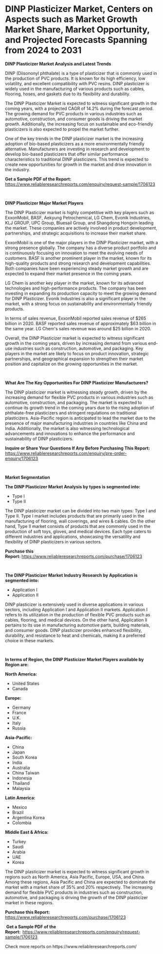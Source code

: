 <p><h1>DINP Plasticizer Market, Centers on Aspects such as Market Growth Market Share, Market Opportunity, and Projected Forecasts Spanning from 2024 to 2031</h1></p><p><strong>DINP Plasticizer Market Analysis and Latest Trends</strong></p>
<p><p>DINP (Diisononyl phthalate) is a type of plasticizer that is commonly used in the production of PVC products. It is known for its high efficiency, low volatility, and excellent compatibility with PVC resins. DINP plasticizer is widely used in the manufacturing of various products such as cables, flooring, hoses, and gaskets due to its flexibility and durability.</p><p>The DINP Plasticizer Market is expected to witness significant growth in the coming years, with a projected CAGR of 14.2% during the forecast period. The growing demand for PVC products in various industries such as automotive, construction, and consumer goods is driving the market growth. Additionally, the increasing focus on sustainable and eco-friendly plasticizers is also expected to propel the market further.</p><p>One of the key trends in the DINP plasticizer market is the increasing adoption of bio-based plasticizers as a more environmentally friendly alternative. Manufacturers are investing in research and development to develop bio-based plasticizers that offer similar performance characteristics to traditional DINP plasticizers. This trend is expected to create new opportunities for growth in the market and drive innovation in the industry.</p></p>
<p><strong>Get a Sample PDF of the Report:&nbsp;</strong> <a href="https://www.reliableresearchreports.com/enquiry/request-sample/1706123">https://www.reliableresearchreports.com/enquiry/request-sample/1706123</a></p>
<p>&nbsp;</p>
<p><strong>DINP Plasticizer Major Market Players</strong></p>
<p><p>The DINP Plasticizer market is highly competitive with key players such as ExxonMobil, BASF, Aekyung Petrochemical, LG Chem, Evonik Industries, KLJ GROUP, UPC Group, Bluesail Group, and Shangdong Hongxin leading the market. These companies are actively involved in product development, partnerships, and strategic acquisitions to increase their market share.</p><p>ExxonMobil is one of the major players in the DINP Plasticizer market, with a strong presence globally. The company has a diverse product portfolio and is continuously focusing on innovation to meet the evolving needs of customers. BASF is another prominent player in the market, known for its high-quality products and strong research and development capabilities. Both companies have been experiencing steady market growth and are expected to expand their market presence in the coming years.</p><p>LG Chem is another key player in the market, known for its advanced technologies and high-performance products. The company has been investing in expanding its production capacity to meet the growing demand for DINP Plasticizer. Evonik Industries is also a significant player in the market, with a strong focus on sustainability and environmentally friendly products.</p><p>In terms of sales revenue, ExxonMobil reported sales revenue of $265 billion in 2020. BASF reported sales revenue of approximately $63 billion in the same year. LG Chem's sales revenue was around $25 billion in 2020.</p><p>Overall, the DINP Plasticizer market is expected to witness significant growth in the coming years, driven by increasing demand from various end-use industries such as construction, automotive, and packaging. Key players in the market are likely to focus on product innovation, strategic partnerships, and geographical expansion to strengthen their market position and capitalize on the growing opportunities in the market.</p></p>
<p>&nbsp;</p>
<p><strong>What Are The Key Opportunities For DINP Plasticizer Manufacturers?</strong></p>
<p><p>The DINP plasticizer market is witnessing steady growth, driven by the increasing demand for flexible PVC products in various industries such as automotive, construction, and packaging. The market is expected to continue its growth trend in the coming years due to the rising adoption of phthalate-free plasticizers and stringent regulations on traditional plasticizers. Asia-Pacific region is anticipated to lead the market due to the presence of major manufacturing industries in countries like China and India. Additionally, the market is also witnessing technological advancements and innovations to enhance the performance and sustainability of DINP plasticizers.</p></p>
<p><strong>Inquire or Share Your Questions If Any Before Purchasing This Report:</strong> <a href="https://www.reliableresearchreports.com/enquiry/pre-order-enquiry/1706123">https://www.reliableresearchreports.com/enquiry/pre-order-enquiry/1706123</a></p>
<p>&nbsp;</p>
<p><strong>Market Segmentation</strong></p>
<p><strong>The DINP Plasticizer Market Analysis by types is segmented into:</strong></p>
<p><ul><li>Type I</li><li>Type II</li></ul></p>
<p><p>The DINP plasticizer market can be divided into two main types: Type I and Type II. Type I market includes products that are primarily used in the manufacturing of flooring, wall coverings, and wires & cables. On the other hand, Type II market consists of products that are commonly used in the production of soft toys, gloves, and medical devices. Each type caters to different industries and applications, showcasing the versatility and flexibility of DINP plasticizers in various sectors.</p></p>
<p><strong>Purchase this Report:&nbsp;</strong><a href="https://www.reliableresearchreports.com/purchase/1706123">https://www.reliableresearchreports.com/purchase/1706123</a></p>
<p>&nbsp;</p>
<p><strong>The DINP Plasticizer Market Industry Research by Application is segmented into:</strong></p>
<p><ul><li>Application I</li><li>Application II</li></ul></p>
<p><p>DINP plasticizer is extensively used in diverse applications in various sectors, including Application I and Application II markets. Application I refers to its utilization in the production of flexible PVC products such as cables, flooring, and medical devices. On the other hand, Application II pertains to its use in manufacturing automotive parts, building materials, and consumer goods. DINP plasticizer provides enhanced flexibility, durability, and resistance to heat and chemicals, making it a preferred choice in these markets.</p></p>
<p>&nbsp;</p>
<p><strong>In terms of Region, the DINP Plasticizer Market Players available by Region are:</strong></p>
<p>
    <p> <strong> North America: </strong>
        <ul>
            <li>United States</li>
            <li>Canada</li>
        </ul>
        </p> 
    <p> <strong> Europe: </strong>
        <ul>
            <li>Germany</li>
            <li>France</li>
            <li>U.K.</li>
            <li>Italy</li>
            <li>Russia</li>
        </ul>
        </p> 
    <p> <strong> Asia-Pacific: </strong>
        <ul>
            <li>China</li>
            <li>Japan</li>
            <li>South Korea</li>
            <li>India</li>
            <li>Australia</li>
            <li>China Taiwan</li>
            <li>Indonesia</li>
            <li>Thailand</li>
            <li>Malaysia</li>
        </ul>
        </p> 
    <p> <strong> Latin America: </strong>
        <ul>
            <li>Mexico</li>
            <li>Brazil</li>
            <li>Argentina Korea</li>
            <li>Colombia</li>
        </ul>
        </p> 
    <p> <strong> Middle East & Africa: </strong>
        <ul>
            <li>Turkey</li>
            <li>Saudi</li>
            <li>Arabia</li>
            <li>UAE</li>
            <li>Korea</li>
        </ul>
    </p>
    </p>
<p><p>The DINP plasticizer market is expected to witness significant growth in regions such as North America, Asia Pacific, Europe, USA, and China. Among these regions, Asia Pacific and China are expected to dominate the market with a market share of 35% and 20% respectively. The increasing demand for flexible PVC products in industries such as construction, automotive, and packaging is driving the growth of the DINP plasticizer market in these regions.</p></p>
<p><strong>Purchase this Report: </strong><a href="https://www.reliableresearchreports.com/purchase/1706123">https://www.reliableresearchreports.com/purchase/1706123</a></p>
<p>&nbsp;<strong>Get a Sample PDF of the Report:&nbsp;&nbsp;</strong><a href="https://www.reliableresearchreports.com/enquiry/request-sample/1706123">https://www.reliableresearchreports.com/enquiry/request-sample/1706123</a></p>
<p><strong></strong></p>
<p>Check more reports on https://www.reliableresearchreports.com/</p>